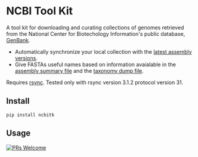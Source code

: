 # NCBI Tool Kit #

A tool kit for downloading and curating collections of genomes retrieved from the  National Center for Biotechology Information's public database, [GenBank](https://www.ncbi.nlm.nih.gov/).

   - Automatically synchronize your local collection with the [latest assembly versions](https://www.ncbi.nlm.nih.gov/genome/doc/ftpfaq/#current).
   - Give FASTAs useful names based on information avaialable in the [assembly summary file](ftp://ftp.ncbi.nlm.nih.gov/genomes/README_assembly_summary.txt) and the [taxonomy dump file](ftp://ftp.ncbi.nlm.nih.gov/pub/taxonomy/taxdump_readme.txt).

Requires [rsync](https://rsync.samba.org/).  Tested only with rsync version 3.1.2  protocol version 31.

## Install ##

```
pip install ncbitk
```

## Usage ##

[![PRs Welcome](https://img.shields.io/badge/PRs-welcome-brightgreen.svg?style=flat-square)](http://makeapullrequest.com)
